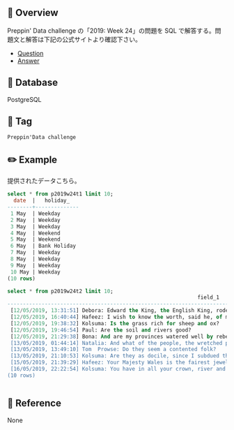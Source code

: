 ## :memo: Overview

Preppin' Data challenge の「2019: Week 24」の問題を SQL で解答する。問題文と解答は下記の公式サイトより確認下さい。

- [Question]()
- [Answer]()

## :floppy_disk: Database

PostgreSQL

## :bookmark: Tag

`Preppin'Data challenge`

## :pencil2: Example

提供されたデータこちら。

```sql
select * from p2019w24t1 limit 10;
  date  |   holiday_
--------+--------------
 1 May  | Weekday
 2 May  | Weekday
 3 May  | Weekday
 4 May  | Weekend
 5 May  | Weekend
 6 May  | Bank Holiday
 7 May  | Weekday
 8 May  | Weekday
 9 May  | Weekday
 10 May | Weekday
(10 rows)

select * from p2019w24t2 limit 10;
                                                             field_1
---------------------------------------------------------------------------------------------------------------------------------
 [12/05/2019, 13:31:51] Debora: Edward the King, the English King, rode on a dapple grey charger.
 [12/05/2019, 16:40:44] Hafeez: I wish to know the worth, said he, of my Welsh lands over the border.
 [12/05/2019, 19:38:32] Kolsuma: Is the grass rich for sheep and ox?
 [12/05/2019, 19:46:54] Paul: Are the soil and rivers good?
 [12/05/2019, 21:29:38] Bona: And are my provinces watered well by rebel patriots' blood?
 [13/05/2019, 01:44:14] Natalia: And what of the people, the wretched people.
 [13/05/2019, 13:49:10] Tom  Prowse: Do they seem a contented folk?
 [13/05/2019, 21:10:53] Kolsuma: Are they as docile, since I subdued them, as their oxen in their yoke?
 [15/05/2019, 21:39:29] Hafeez: Your Majesty Wales is the fairest jewel.
 [16/05/2019, 22:22:54] Kolsuma: You have in all your crown, river and field and valley and hill are the best you may come upon.
(10 rows)
```

```sql

```

## :closed_book: Reference

None
